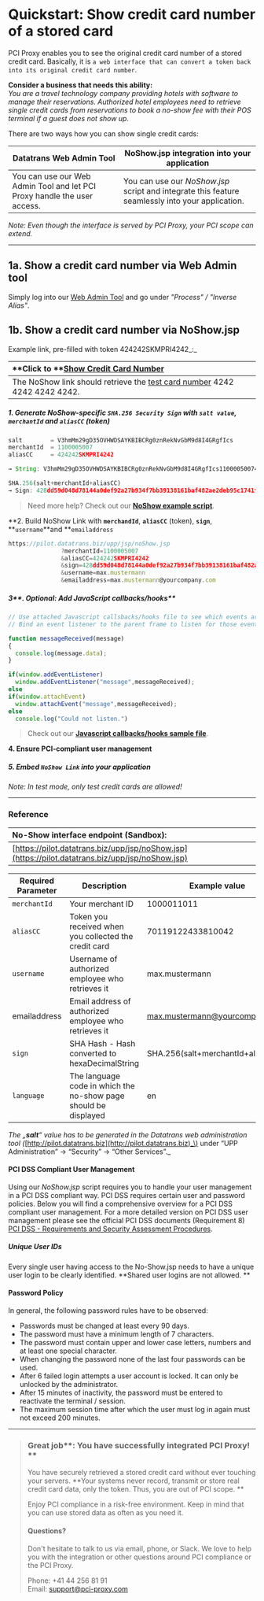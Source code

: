 # Quickstart: Show credit card number of a stored card

PCI Proxy enables you to see the original credit card number of a stored credit card. Basically, it is `a web interface that can convert a token back into its original credit card number`.

**Consider a business that needs this ability:**  
_You are a travel technology company providing hotels with software to manage their reservations. Authorized hotel employees need to retrieve single credit cards from reservations to book a no-show fee with their POS terminal if a guest does not show up._

There are two ways how you can show single credit cards:

| **Datatrans Web Admin Tool** | **NoShow.jsp integration into your application** |
| --- | --- |
| You can use our Web Admin Tool and let PCI Proxy handle the user access. | You can use our _NoShow.jsp_ script and integrate this feature seamlessly into your application. |

_Note: Even though the interface is served by PCI Proxy, your PCI scope can extend._

---

## 1a. Show a credit card number via Web Admin tool

Simply log into our [Web Admin Tool](https://pilot.datatrans.biz/) and go under _"Process" / "Inverse Alias"_.

## 1b. Show a credit card number via NoShow.jsp

Example link, pre-filled with token 424242SKMPRI4242_:_

| **Click to **[**Show Credit Card Number**](https://pilot.datatrans.biz/upp/jsp/noShow.jsp?merchantId=1100005007&aliasCC=424242SKMPRI4242&aliasCVV=&sign=428dd59d048d78144a0def92a27b934f7bb39138161baf482ae2deb95c1741f5) |
| :--- |
| The NoShow link should retrieve the [test card number](/sandbox-environment.md) 4242 4242 4242 4242. |

##### 1. Generate NoShow-specific `SHA.256 Security Sign` with `salt value`, `merchantId` and `aliasCC` \(token\)

```js
salt        = V3hmMm29gD35OVHWDSAYKBIBCRg0znRekNvGbM9d8I4GRgfIcs                       // Setup in Step 1
merchantId  = 1100005007                                                               // Your Merchant ID
aliasCC     = 424242SKMPRI4242                                                         // Token to be de-tokenized

→ String: V3hmMm29gD35OVHWDSAYKBIBCRg0znRekNvGbM9d8I4GRgfIcs1100005007424242SKMPRI4242 // Concatenate all 3 values

SHA.256(salt+merchantId+aliasCC)                                                       // Use SHA.256 Hash Converter
→ Sign: 428dd59d048d78144a0def92a27b934f7bb39138161baf482ae2deb95c1741f5               // Security Sign for NoShow.jsp
```

> Need more help? Check out our [**NoShow example script**](https://datatrans.github.io/docs.pci-proxy.com/no-show.html).

**2. Build NoShow Link with **`merchandId`**, **`aliasCC`** \(token\), **`sign`**, **`username`**and **`emailaddress`

```js
https://pilot.datatrans.biz/upp/jsp/noShow.jsp
               ?merchantId=1100005007
               &aliasCC=424242SKMPRI4242
               &sign=428dd59d048d78144a0def92a27b934f7bb39138161baf482ae2deb95c1741f5
               &username=max.mustermann
               &emailaddress=max.mustermann@yourcompany.com
```

##### 3**. Optional: Add JavaScript callbacks/hooks**

```js
// Use attached Javascript callsbacks/hooks file to see which events are getting emitted to the parent frame.
// Bind an event listener to the parent frame to listen for those events:

function messageReceived(message)
{
  console.log(message.data);
}

if(window.addEventListener)
  window.addEventListener("message",messageReceived);
else
if(window.attachEvent)
  window.attachEvent("message",messageReceived);
else
  console.log("Could not listen.")
```

> Check out our [**Javascript callbacks/hooks sample file**](https://datatrans.github.io/docs.pci-proxy.com/noshow-test-pilot.html).

**4. Ensure PCI-compliant user management**

##### 5. Embed `NoShow Link` into your application

_Note: In test mode, only test credit cards are allowed!_

---

### Reference

| **No-Show interface endpoint \(Sandbox\):** |
| :--- |
| [https://pilot.datatrans.biz/upp/jsp/noShow.jsp](https://pilot.datatrans.biz/upp/jsp/noShow.jsp) |

| Required Parameter | Description | Example value |
| --- | --- | --- |
| `merchantId` | Your merchant ID | 1000011011 |
| `aliasCC` | Token you received when you collected the credit card | 70119122433810042 |
| `username` | Username of authorized employee who retrieves it | max.mustermann |
| emailaddress | Email address of authorized employee who retrieves it | max.mustermann@yourcompany.com |
| `sign` | SHA Hash - Hash converted to hexaDecimalString | SHA.256\(salt+merchantId+aliasCC\) |
| `language` | The language code in which the no-show page should be displayed | en |

_The „**salt**“ value has to be generated in the Datatrans web administration tool \(_[http://pilot.datatrans.biz](http://pilot.datatrans.biz)_\) under “UPP Administration” -&gt; “Security” -&gt; “Other Services”._

#### PCI DSS Compliant User Management

Using our _NoShow.jsp_ script requires you to handle your user management in a PCI DSS compliant way. PCI DSS requires certain user and password policies. Below you will find a comprehensive overview for a PCI DSS compliant user management. For a more detailed version on PCI DSS user management please see the official PCI DSS documents \(Requirement 8\)  [PCI DSS - Requirements and Security Assessment Procedures](https://www.pcisecuritystandards.org/documents/PCI_DSS_v3-2.pdf?agreement=true&time=1476177008560).

##### Unique User IDs

Every single user having access to the No-Show.jsp needs to have a unique user login to be clearly identified. **Shared user logins are not allowed. **

#### Password Policy

In general, the following password rules have to be observed:

* Passwords must be changed at least every 90 days.
* The password must have a minimum length of 7 characters.
* The password must contain upper and lower case letters, numbers and at least one special character.
* When changing the password none of the last four passwords can be used.
* After 6 failed login attempts a user account is locked. It can only be unlocked by the administrator.
* After 15 minutes of inactivity, the password must be entered to reactivate the terminal / session.
* The maximum session time after which the user must log in again must not exceed 200 minutes.

---

> ### Great job**: You have successfully integrated PCI Proxy! **
>
> You have securely retrieved a stored credit card without ever touching your servers. **Your systems never record, transmit or store real credit card data, only the token. Thus, you are out of PCI scope. **
>
> Enjoy PCI compliance in a risk-free environment. Keep in mind that you can use stored data as often as you need it.
>
> #### Questions?
>
> Don't hesitate to talk to us via email, phone, or Slack. We love to help you with the integration or other questions around PCI compliance or the PCI Proxy.
>
> Phone: +41 44 256 81 91  
> Email: [support@pci-proxy.com](/mailto:support@pci-proxy.com)




